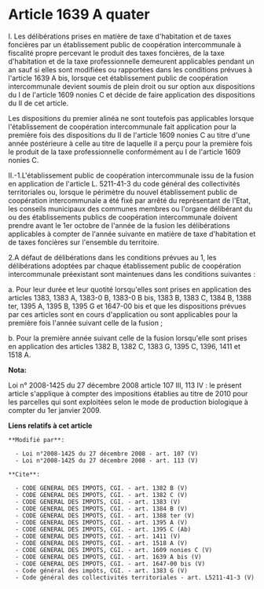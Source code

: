 # Article 1639 A quater

I. Les délibérations prises en matière de taxe d'habitation et de taxes foncières par un établissement public de coopération
intercommunale à fiscalité propre percevant le produit des taxes foncières, de la taxe d'habitation et de la taxe
professionnelle demeurent applicables pendant un an sauf si elles sont modifiées ou rapportées dans les conditions prévues à
l'article 1639 A bis, lorsque cet établissement public de coopération intercommunale devient soumis de plein droit ou sur
option aux dispositions du I de l'article 1609 nonies C et décide de faire application des dispositions du II de cet
article. 

Les dispositions du premier alinéa ne sont toutefois pas applicables lorsque l'établissement de coopération intercommunale
fait application pour la première fois des dispositions du II de l'article 1609 nonies C au titre d'une année postérieure à
celle au titre de laquelle il a perçu pour la première fois le produit de la taxe professionnelle conformément au I de
l'article 1609 nonies C. 

II.-1.L'établissement public de coopération intercommunale issu de la fusion en application de l'article L. 5211-41-3 du code
général des collectivités territoriales ou, lorsque le périmètre du nouvel établissement public de coopération intercommunale
a été fixé par arrêté du représentant de l'Etat, les conseils municipaux des communes membres ou l'organe délibérant du ou
des établissements publics de coopération intercommunale doivent prendre avant le 1er octobre de l'année de la fusion les
délibérations applicables à compter de l'année suivante en matière de taxe d'habitation et de taxes foncières sur l'ensemble
du territoire. 

2.A défaut de délibérations dans les conditions prévues au 1, les délibérations adoptées par chaque établissement public de
coopération intercommunale préexistant sont maintenues dans les conditions suivantes : 

a. Pour leur durée et leur quotité lorsqu'elles sont prises en application des articles 1383, 1383 A, 1383-0 B, 1383-0 B bis,
1383 B, 1383 C, 1384 B, 1388 ter, 1395 A, 1395 B, 1395 G et 1647-00 bis et que les dispositions prévues par ces articles sont
en cours d'application ou sont applicables pour la première fois l'année suivant celle de la fusion ; 

b. Pour la première année suivant celle de la fusion lorsqu'elle sont prises en application des articles 1382 B, 1382 C, 1383
G,
1395 C, 1396, 1411 et 1518 A.

**Nota:**

Loi n° 2008-1425 du 27 décembre 2008 article 107 III, 113 IV : le présent article s'applique à compter des impositions
établies au titre de 2010 pour les parcelles qui sont exploitées selon le mode de production biologique à compter du 1er
janvier 2009.

**Liens relatifs à cet article**

	**Modifié par**:

	  - Loi n°2008-1425 du 27 décembre 2008 - art. 107 (V)
	  - Loi n°2008-1425 du 27 décembre 2008 - art. 113 (V)

	**Cite**:

	  - CODE GENERAL DES IMPOTS, CGI. - art. 1382 B (V)
	  - CODE GENERAL DES IMPOTS, CGI. - art. 1382 C (V)
	  - CODE GENERAL DES IMPOTS, CGI. - art. 1383 (V)
	  - CODE GENERAL DES IMPOTS, CGI. - art. 1384 B (V)
	  - CODE GENERAL DES IMPOTS, CGI. - art. 1388 ter (V)
	  - CODE GENERAL DES IMPOTS, CGI. - art. 1395 A (V)
	  - CODE GENERAL DES IMPOTS, CGI. - art. 1395 C (Ab)
	  - CODE GENERAL DES IMPOTS, CGI. - art. 1411 (V)
	  - CODE GENERAL DES IMPOTS, CGI. - art. 1518 A (V)
	  - CODE GENERAL DES IMPOTS, CGI. - art. 1609 nonies C (V)
	  - CODE GENERAL DES IMPOTS, CGI. - art. 1639 A bis (V)
	  - CODE GENERAL DES IMPOTS, CGI. - art. 1647-00 bis (V)
	  - Code général des impôts, CGI. - art. 1383 G (V)
	  - Code général des collectivités territoriales - art. L5211-41-3 (V)
